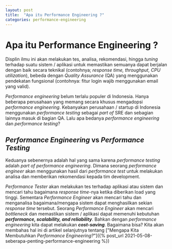 ```yaml
---
layout: post
title:  "Apa itu Performance Engineering ?"
categories: performance-engineering
---
```


# Apa itu Performance Engineering ?
Displin ilmu ini akan melakukan tes, analisa, rekomendasi, hingga *tuning* terhadap suatu sistem / aplikasi untuk memastikan semuanya dapat berjalan dengan baik secara teknikal (contohnya; *response time, throughput, CPU utilization*), bebeda dengan *Quality Assurance* (QA) yang menggunakan pendekatan fungsional (contohnya: fitur login wajib menggunakan email yang valid). 

*Performance engineering* belum terlalu populer di Indonesia. Hanya beberapa perusahaan yang memang secara khusus mengadopsi *performance engineering*. Kebanyakan perusahaan / startup di Indonesia menggunakan *performance testing* sebagai *part of* SRE dan sebagian lainnya masuk di bagian QA. Lalu apa bedanya *performance engineering* dan *performance testing*?

## *Performance Engineering* vs *Performance Testing*

Keduanya sebenernya adalah hal yang sama karena *performance testing* adalah *part of performance engineering*. Dimana seorang *performance engineer* akan menggunakan hasil dari *performance test*  untuk melakukan analisa dan memberikan rekomendasi kepada tim development. 

*Performance Tester* akan melakukan tes terhadap aplikasi atau sistem dan mencari tahu bagaimana *response time*-nya ketika diberikan load yang tinggi. Sementara *Performance Engineer* akan mencari tahu dan menganalisa bagaimana/mengapa sistem dapat menghasilkan sekian *response time* tersebut. Seorang *Performance Engineer* akan mencari *bottleneck* dan memastikan sistem / aplikasi dapat memenuhi kebutuhan ***performance, scalability, and reliability***. Bahkan dengan *performance engineering* kita dapat melakukan ***cost-saving***. Bagaimana bisa? Kita akan membahas hal ini di  artikel selanjutnya tentang ["Mengapa Kita Membutuhkan *Performance Engineering?*"]({%  post_url  2021-05-08-seberapa-penting-performance-engineering %})
